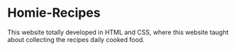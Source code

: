 # Homie-Recipes
This website totally developed in HTML and CSS, where this website taught about collecting the recipes daily cooked food.
